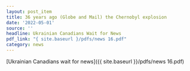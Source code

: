 ```yaml
---
layout: post_item
title: 36 years ago (Globe and Mail) the Chernobyl explosion
date: '2022-05-01'
source: ''
headline: Ukrainian Canadians Wait for News
pdf_link: "{ site.baseurl }/pdfs/news 16.pdf"
category: news
---
```


[Ukrainian Canadians wait for news]({{ site.baseurl }}/pdfs/news 16.pdf)